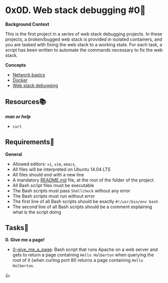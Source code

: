 # 0x0D. Web stack debugging #0:briefcase:

**Background Context**

This is the first project in a series of web stack debugging projects. In these projects, a broken/bugged web stack is provided in isolated containers, and you are tasked with fixing the web stack to a working state. For each task, a script has been written to automate the commands necessary to fix the web stack.

**Concepts**
- [Network basics](../0x09-web_infrastructure_design/concepts/network_b.md)
- [Docker](./docker.md)
- [Web stack debugging](../0x0F-load_balancer/concepts/web_stack_debug.md)

## Resources:books:
***man or help***
- `curl`

## Requirements:round_pushpin:
**General**
- Allowed editors: `vi`, `vim`, `emacs`,
- All files will be interpreted on Ubuntu 14.04 LTS
- All files should end with a new line
- A mandatory [README.md](./README.md) file, at the root of the folder of the project.
- All Bash script files must be executable
- The Bash scripts must pass `Shellcheck` without any error
- The Bash scripts must run without error
- The first line of all Bash scripts should be exactly `#!/usr/bin/env bash`
- The second line of all Bash scripts should be a comment explaining what is the script doing

## Tasks:page_with_curl:
**0. Give me a page!**
- [0-give_me_a_page](./0-give_me_a_page): Bash script that runs Apache on a web server and gets to return a page containing `Hello Holberton` when querying the root of it (when curling port 80 returns a page containing `Hello Holberton`.

:+1:
